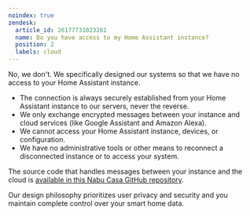 ```yaml
---
noindex: true
zendesk:
  article_id: 26177731023261
  name: Do you have access to my Home Assistant instance?
  position: 2
  labels: cloud
---
```


No, we don't. We specifically designed our systems so that we have no access to your Home Assistant instance.

- The connection is always securely established from your Home Assistant instance to our servers, never the reverse.
- We only exchange encrypted messages between your instance and cloud services (like Google Assistant and Amazon Alexa).
- We cannot access your Home Assistant instance, devices, or configuration.
- We have no administrative tools or other means to reconnect a disconnected instance or to access your system.

The source code that handles messages between your instance and the cloud is [available in this Nabu Casa GitHub repository](https://github.com/NabuCasa/hass-nabucasa/blob/master/hass_nabucasa/iot.py).

Our design philosophy prioritizes user privacy and security and you maintain complete control over your smart home data.
